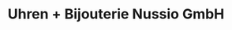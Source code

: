 ---
title: "Uhren + Bijouterie Nussio GmbH"
url: /schmitten-fr/uhren-bijouterie-nussio-gmbh/
shop: Schmuck
---